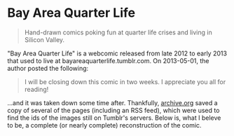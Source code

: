# Bay Area Quarter Life
> Hand-drawn comics poking fun at quarter life crises and living in Silicon Valley.

"Bay Area Quarter Life" is a webcomic released from late 2012 to early 2013 that used to live at bayareaquarterlife.tumblr.com. On 2013-05-01, the author posted the following:

> I will be closing down this comic in two weeks. I appreciate you all for reading!

...and it was taken down some time after. Thankfully, [archive.org](https://archive.org) saved a copy of several of the pages (including an RSS feed), which were used to find the ids of the images still on Tumblr's servers. Below is, what I beleve to be, a complete (or nearly complete) reconstruction of the comic.
